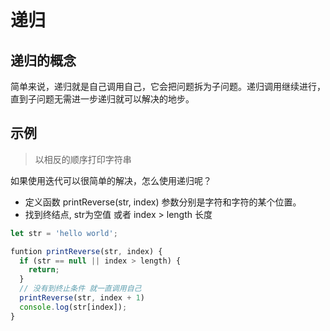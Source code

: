 
# 递归

## 递归的概念
简单来说，递归就是自己调用自己，它会把问题拆为子问题。递归调用继续进行，直到子问题无需进一步递归就可以解决的地步。


## 示例

> 以相反的顺序打印字符串


如果使用迭代可以很简单的解决，怎么使用递归呢？

* 定义函数 printReverse(str, index) 参数分别是字符和字符的某个位置。
* 找到终结点, str为空值 或者 index > length 长度

```javascript
let str = 'hello world';

funtion printReverse(str, index) {
  if (str == null || index > length) {
    return;
  }
  // 没有到终止条件 就一直调用自己
  printReverse(str, index + 1)
  console.log(str[index]);
}
```




